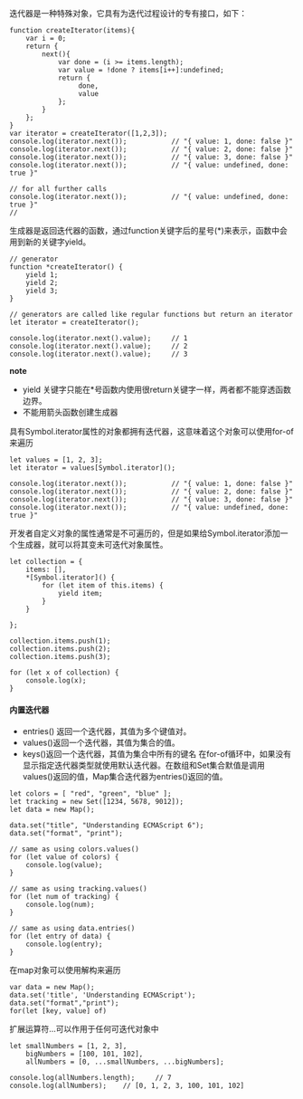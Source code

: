 迭代器是一种特殊对象，它具有为迭代过程设计的专有接口，如下：  
```
function createIterator(items){
	var i = 0;
	return {
		next(){
			var done = (i >= items.length);
			var value = !done ? items[i++]:undefined;
			return {
				 done,
				 value
			};
		}
	};
}
var iterator = createIterator([1,2,3]);
console.log(iterator.next());           // "{ value: 1, done: false }"
console.log(iterator.next());           // "{ value: 2, done: false }"
console.log(iterator.next());           // "{ value: 3, done: false }"
console.log(iterator.next());           // "{ value: undefined, done: true }"

// for all further calls
console.log(iterator.next());           // "{ value: undefined, done: true }"
//
```
生成器是返回迭代器的函数，通过function关键字后的星号(*)来表示，函数中会用到新的关键字yield。
```
// generator
function *createIterator() {
    yield 1;
    yield 2;
    yield 3;
}

// generators are called like regular functions but return an iterator
let iterator = createIterator();

console.log(iterator.next().value);     // 1
console.log(iterator.next().value);     // 2
console.log(iterator.next().value);     // 3
```
  __note__  
  * yield 关键字只能在*号函数内使用很return关键字一样，两者都不能穿透函数边界。
  * 不能用箭头函数创建生成器

具有Symbol.iterator属性的对象都拥有迭代器，这意味着这个对象可以使用for-of来遍历
```
let values = [1, 2, 3];
let iterator = values[Symbol.iterator]();

console.log(iterator.next());           // "{ value: 1, done: false }"
console.log(iterator.next());           // "{ value: 2, done: false }"
console.log(iterator.next());           // "{ value: 3, done: false }"
console.log(iterator.next());           // "{ value: undefined, done: true }"
```
开发者自定义对象的属性通常是不可遍历的，但是如果给Symbol.iterator添加一个生成器，就可以将其变未可迭代对象属性。
```
let collection = {
    items: [],
    *[Symbol.iterator]() {
        for (let item of this.items) {
            yield item;
        }
    }

};

collection.items.push(1);
collection.items.push(2);
collection.items.push(3);

for (let x of collection) {
    console.log(x);
}
```
#### 内置迭代器

* entries() 返回一个迭代器，其值为多个键值对。  
* values()返回一个迭代器，其值为集合的值。
* keys()返回一个迭代器，其值为集合中所有的键名
在for-of循环中，如果没有显示指定迭代器类型就使用默认迭代器。在数组和Set集合默值是调用values()返回的值，Map集合迭代器为entries()返回的值。
```
let colors = [ "red", "green", "blue" ];
let tracking = new Set([1234, 5678, 9012]);
let data = new Map();

data.set("title", "Understanding ECMAScript 6");
data.set("format", "print");

// same as using colors.values()
for (let value of colors) {
    console.log(value);
}

// same as using tracking.values()
for (let num of tracking) {
    console.log(num);
}

// same as using data.entries()
for (let entry of data) {
    console.log(entry);
}
```

在map对象可以使用解构来遍历
```
var data = new Map();
data.set('title', 'Understanding ECMAScript');
data.set("format","print");
for(let [key, value] of)
```
扩展运算符...可以作用于任何可迭代对象中
```
let smallNumbers = [1, 2, 3],
    bigNumbers = [100, 101, 102],
    allNumbers = [0, ...smallNumbers, ...bigNumbers];

console.log(allNumbers.length);     // 7
console.log(allNumbers);    // [0, 1, 2, 3, 100, 101, 102]
```
